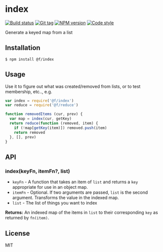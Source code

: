 
# index

[![Build status][travis-image]][travis-url]
[![Git tag][git-image]][git-url]
[![NPM version][npm-image]][npm-url]
[![Code style][standard-image]][standard-url]

Generate a keyed map from a list

## Installation

    $ npm install @f/index

## Usage

Use it to figure out what was created/removed from lists, or to test membership, etc.., e.g.

```js
var index = require('@f/index')
var reduce = require('@f/reduce')

function removedItems (cur, prev) {
  var map = index(cur, getKey)
  return reduce(function (removed, item) {
    if (!map[getKey(item)]) removed.push(item)
    return removed
  }, [], prev)
}
```

## API

### index(keyFn, itemFn?, list)

- `keyFn` - A function that takes an item of `list` and returns a `key` appropriate for use in an object map.
- `itemFn` - Optional. If two arguments are passed, `list` is the second argument. Transforms the value in the indexed map.
- `list` - The list of things you want to index

**Returns:** An indexed map of the items in `list` to their corresponding `key` as returned by `fn(item)`.

## License

MIT

[travis-image]: https://img.shields.io/travis/micro-js/index.svg?style=flat-square
[travis-url]: https://travis-ci.org/micro-js/index
[git-image]: https://img.shields.io/github/tag/micro-js/index.svg?style=flat-square
[git-url]: https://github.com/micro-js/index
[standard-image]: https://img.shields.io/badge/code%20style-standard-brightgreen.svg?style=flat-square
[standard-url]: https://github.com/feross/standard
[npm-image]: https://img.shields.io/npm/v/@f/index.svg?style=flat-square
[npm-url]: https://npmjs.org/package/@f/index
